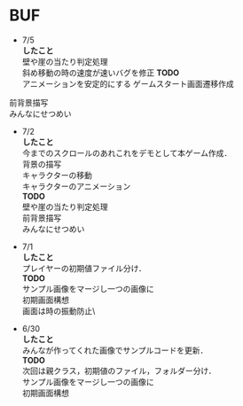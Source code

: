 # BUF
* 7/5 \
**したこと** \
壁や崖の当たり判定処理 \
斜め移動の時の速度が速いバグを修正
**TODO** \
アニメーションを安定的にする
ゲームスタート画面遷移作成

前背景描写 \
みんなにせつめい

* 7/2 \
**したこと** \
今までのスクロールのあれこれをデモとして本ゲーム作成．\
背景の描写\
キャラクターの移動\
キャラクターのアニメーション\
**TODO** \
壁や崖の当たり判定処理 \
前背景描写 \
みんなにせつめい

* 7/1 \
**したこと** \
プレイヤーの初期値ファイル分け．\
**TODO** \
サンプル画像をマージし一つの画像に\
初期画面構想\
画面は時の振動防止\

* 6/30 \
**したこと** \
みんなが作ってくれた画像でサンプルコードを更新．\
**TODO** \
次回は親クラス，初期値のファイル，フォルダー分け．\
サンプル画像をマージし一つの画像に\
初期画面構想
